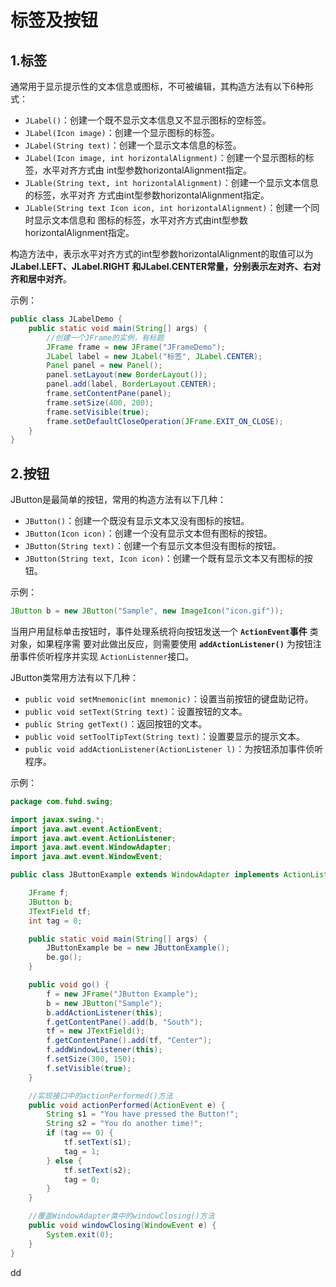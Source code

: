 标签及按钮
================================================================================
## 1.标签
通常用于显示提示性的文本信息或图标，不可被编辑，其构造方法有以下6种形式：
+ `JLabel()`：创建一个既不显示文本信息又不显示图标的空标签。
+ `JLabel(Icon image)`：创建一个显示图标的标签。
+ `JLabel(String text)`：创建一个显示文本信息的标签。
+ `JLabel(Icon image, int horizontalAlignment)`：创建一个显示图标的标签，水平对齐方式由
int型参数horizontalAlignment指定。
+ `JLable(String text, int horizontalAlignment)`：创建一个显示文本信息的标签，水平对齐
方式由int型参数horizontalAlignment指定。
+ `JLable(String text Icon icon, int horizontalAlignment)`：创建一个同时显示文本信息和
图标的标签，水平对齐方式由int型参数horizontalAlignment指定。

构造方法中，表示水平对齐方式的int型参数horizontalAlignment的取值可以为 **JLabel.LEFT、JLabel.RIGHT
和JLabel.CENTER常量，分别表示左对齐、右对齐和居中对齐**。

示例：
```java
public class JLabelDemo {
    public static void main(String[] args) {
        //创建一个JFrame的实例，有标题
        JFrame frame = new JFrame("JFrameDemo");
        JLabel label = new JLabel("标签", JLabel.CENTER);
        Panel panel = new Panel();
        panel.setLayout(new BorderLayout());
        panel.add(label, BorderLayout.CENTER);
        frame.setContentPane(panel);
        frame.setSize(400, 200);
        frame.setVisible(true);
        frame.setDefaultCloseOperation(JFrame.EXIT_ON_CLOSE);
    }
}
```

## 2.按钮
JButton是最简单的按钮，常用的构造方法有以下几种：
+ `JButton()`：创建一个既没有显示文本又没有图标的按钮。
+ `JButton(Icon icon)`：创建一个没有显示文本但有图标的按钮。
+ `JButton(String text)`：创建一个有显示文本但没有图标的按钮。
+ `JButton(String text, Icon icon)`：创建一个既有显示文本又有图标的按钮。

示例：
```java
JButton b = new JButton("Sample", new ImageIcon("icon.gif"));
```
当用户用鼠标单击按钮时，事件处理系统将向按钮发送一个 **`ActionEvent`事件** 类对象，如果程序需
要对此做出反应，则需要使用 **`addActionListener()`** 为按钮注册事件侦听程序并实现
`ActionListenner`接口。

JButton类常用方法有以下几种：
+ `public void setMnemonic(int mnemonic)`：设置当前按钮的键盘助记符。
+ `public void setText(String text)`：设置按钮的文本。
+ `public String getText()`：返回按钮的文本。
+ `public void setToolTipText(String text)`：设置要显示的提示文本。
+ `public void addActionListener(ActionListener l)`：为按钮添加事件侦听程序。

示例：
```java
package com.fuhd.swing;

import javax.swing.*;
import java.awt.event.ActionEvent;
import java.awt.event.ActionListener;
import java.awt.event.WindowAdapter;
import java.awt.event.WindowEvent;

public class JButtonExample extends WindowAdapter implements ActionListener {

    JFrame f;
    JButton b;
    JTextField tf;
    int tag = 0;

    public static void main(String[] args) {
        JButtonExample be = new JButtonExample();
        be.go();
    }

    public void go() {
        f = new JFrame("JButton Example");
        b = new JButton("Sample");
        b.addActionListener(this);
        f.getContentPane().add(b, "South");
        tf = new JTextField();
        f.getContentPane().add(tf, "Center");
        f.addWindowListener(this);
        f.setSize(300, 150);
        f.setVisible(true);
    }

    //实现接口中的actionPerformed()方法
    public void actionPerformed(ActionEvent e) {
        String s1 = "You have pressed the Button!";
        String s2 = "You do another time!";
        if (tag == 0) {
            tf.setText(s1);
            tag = 1;
        } else {
            tf.setText(s2);
            tag = 0;
        }
    }

    //覆盖WindowAdapter类中的windowClosing()方法
    public void windowClosing(WindowEvent e) {
        System.exit(0);
    }
}
```




































dd
